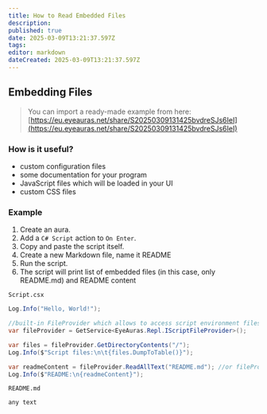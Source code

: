 ```yaml
---
title: How to Read Embedded Files
description: 
published: true
date: 2025-03-09T13:21:37.597Z
tags: 
editor: markdown
dateCreated: 2025-03-09T13:21:37.597Z
---
```


## Embedding Files
> You can import a ready-made example from here: [https://eu.eyeauras.net/share/S20250309131425bvdreSJs6IeI](https://eu.eyeauras.net/share/S20250309131425bvdreSJs6IeI)

### How is it useful?
- custom configuration files
- some documentation for your program
- JavaScript files which will be loaded in your UI
- custom CSS files

### Example

1. Create an aura.
2. Add a `C# Script` action to `On Enter`.
3. Copy and paste the script itself.
4. Create a new Markdown file, name it README
4. Run the script. 
5. The script will print list of embedded files (in this case, only README.md) and README content

`Script.csx`
```csharp 
Log.Info("Hello, World!");

//built-in FileProvider which allows to access script environment files
var fileProvider = GetService<EyeAuras.Repl.IScriptFileProvider>(); 

var files = fileProvider.GetDirectoryContents("/");
Log.Info($"Script files:\n\t{files.DumpToTable()}");

var readmeContent = fileProvider.ReadAllText("README.md"); //or fileProvider.GetFileInfo() to get access to raw data
Log.Info($"README:\n{readmeContent}");
```

`README.md`
```markdown 
any text
```

